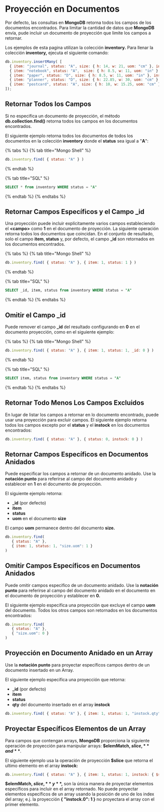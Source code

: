 # Proyección en Documentos

Por defecto, las consultas en **MongoDB** retorna todos los campos de los documentos encontrados. Para limitar la cantidad de datos que **MongoDB** envía, pude incluir un documento de proyección que limite los campos a retornar.

 Los ejemplos de esta pagina utilizan la colección **inventory.** Para llenar la colección **inventory,** ejecuta el siguiente comando:

```javascript
db.inventory.insertMany( [
  { item: "journal", status: "A", size: { h: 14, w: 21, uom: "cm" }, instock: [ { warehouse: "A", qty: 5 } ] },
  { item: "notebook", status: "A",  size: { h: 8.5, w: 11, uom: "in" }, instock: [ { warehouse: "C", qty: 5 } ] },
  { item: "paper", status: "D", size: { h: 8.5, w: 11, uom: "in" }, instock: [ { warehouse: "A", qty: 60 } ] },
  { item: "planner", status: "D", size: { h: 22.85, w: 30, uom: "cm" }, instock: [ { warehouse: "A", qty: 40 } ] },
  { item: "postcard", status: "A", size: { h: 10, w: 15.25, uom: "cm" }, instock: [ { warehouse: "B", qty: 15 }, { warehouse: "C", qty: 35 } ] }
]);
```

## Retornar Todos los Campos

Si no especifica un documento de proyección, el método **db.collection.find\(\)** retorna todos los campos en los documentos encontrados.

El siguiente ejemplo retorna todos los documentos de todos los documentos en la colección **inventory** donde el **status** sea igual a "**A**":

{% tabs %}
{% tab title="Mongo Shell" %}
```javascript
db.inventory.find( { status: "A" } )
```
{% endtab %}

{% tab title="SQL" %}
```sql
SELECT * from inventory WHERE status = "A"
```
{% endtab %}
{% endtabs %}

## Retornar Campos Específicos y el Campo \_id

Una proyección puede incluir explícitamente varios campos estableciendo el **&lt;campo&gt;** como **1** en el documento de proyección. La siguiente operación retorna todos los documentos que coincidan. En el conjunto de resultado, solo el campo **item, status** y, por defecto, el campo **\_id** son retornados en los documentos encontrados.

{% tabs %}
{% tab title="Mongo Shell" %}
```javascript
db.inventory.find( { status: "A" }, { item: 1, status: 1 } )
```
{% endtab %}

{% tab title="SQL" %}
```sql
SELECT _id, item, status from inventory WHERE status = "A"
```
{% endtab %}
{% endtabs %}

## Omitir el Campo \_id

Puede remover el campo **\_id** del resultado configurando en **0** en el documento proyección, como en el siguiente ejemplo:

{% tabs %}
{% tab title="Mongo Shell" %}
```javascript
db.inventory.find( { status: "A" }, { item: 1, status: 1, _id: 0 } )
```
{% endtab %}

{% tab title="SQL" %}
```sql
SELECT item, status from inventory WHERE status = "A"
```
{% endtab %}
{% endtabs %}

## Retornar Todo Menos Los Campos Excluidos

En lugar de listar los campos a retornar en lo documento encontrado, puede usar una proyección para excluir campos. El siguiente ejemplo retorna todos los campos excepto por el **status** y el **instock** en los documentos encontrados:  

```javascript
db.inventory.find( { status: "A" }, { status: 0, instock: 0 } )
```

## Retornar Campos Específicos en Documentos Anidados

Puede especificar los campos a retornar de un documento anidado. Use la **notación punto** para referirse al campo del documento anidado y establecer en **1** en el documento de proyección.

El siguiente ejemplo retorna:

* **\_id** \(por defecto\)
* **item**
* **status**
* **uom** en el documento **size**

El campo **uom** permanece dentro del documento **size.**

```javascript
db.inventory.find(
   { status: "A" },
   { item: 1, status: 1, "size.uom": 1 }
)
```

## Omitir Campos Específicos en Documentos Anidados

Puede omitir campos especifico de un documento anidado. Use la **notación punto** para referirse al campo del documento anidado en el documento en el documento de proyección y establecer en **0.**

El siguiente ejemplo especifica una proyección que excluye el campo **uom** del documento. Todos los otros campos son retornados en los documentos encontrados: 

```javascript
db.inventory.find(
   { status: "A" },
   { "size.uom": 0 }
)
```

## Proyección en Documento Anidado en un Array 

Use la **notación punto** para proyectar específicos campos dentro de un documento insertado en un Array. 

El siguiente ejemplo especifica una proyección que retorna:

* **\_id** \(por defecto\)
* **item**
* **status**
* **qty** del documento insertado en el array **instock**

```javascript
db.inventory.find( { status: "A" }, { item: 1, status: 1, "instock.qty": 1 } )
```

## Proyectar Específicos Elementos de un Array

Para campos que contengan arrays, **MongoDB** proporciona la siguiente operación de proyección para manipular arrays: **$elemMatch, $slice,** and **$**.

El siguiente ejemplo usa la operación de proyección **$slice** que retorna el ultimo elemento en el array **instock:**

```javascript
db.inventory.find( { status: "A" }, { item: 1, status: 1, instock: { $slice: -1 } } )
```

**$elemMatch, $slice,** y **$,** son la única manera de proyectar elementos específicos para incluir en el array retornado. No puede proyectar elementos específicos de un array usando la posición de uno de los index del array; e.j. la proyección **{ "instock.0":  1 }** no proyectara el array con el primer elemento.

